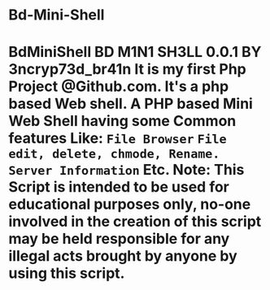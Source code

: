 # Bd-Mini-Shell
# BdMiniShell BD M1N1 SH3LL 0.0.1 BY 3ncryp73d_br41n It is my first Php Project @Github.com. It's a php based Web shell. A PHP based Mini Web Shell having some Common features Like:     ```File Browser```    ```File edit, delete, chmode, Rename.```    ```Server Information```  Etc.  Note:   This Script is intended to be used for educational purposes only, no-one involved in the creation of this script may be held responsible for any illegal acts brought by anyone by using this script.
